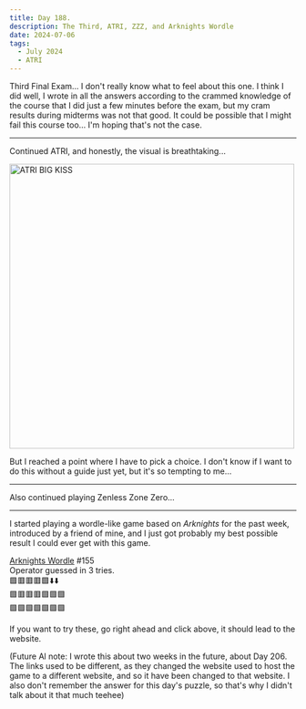 ```yaml
---
title: Day 188.
description: The Third, ATRI, ZZZ, and Arknights Wordle
date: 2024-07-06
tags: 
  - July 2024
  - ATRI
---
```


Third Final Exam... I don't really know what to feel about this one. I think I did well, I wrote in all the answers according to the crammed knowledge of the course that I did just a few minutes before the exam, but my cram results during midterms was not that good. It could be possible that I might fail this course too... I'm hoping that's not the case.

-----

Continued ATRI, and honestly, the visual is breathtaking...

<a href="https://imgur.com/0H6Q3vZ"><img src="https://i.imgur.com/0H6Q3vZ.png" title="source: imgur.com" width="500px" alt="ATRI BIG KISS"/></a>

But I reached a point where I have to pick a choice. I don't know if I want to do this without a guide just yet, but it's so tempting to me...

-----

Also continued playing Zenless Zone Zero...


-----

I started playing a wordle-like game based on *Arknights* for the past week, introduced by a friend of mine, and I just got probably my best possible result I could ever get with this game.

[Arknights Wordle](https://ak-wordle.three6ty1.dev/) #155<br>
Operator guessed in 3 tries.<br>
🟩🟥🟥🟥🟩⬇️⬇️<br>
🟩🟥🟥🟥🟩🟩🟩<br>
🟩🟩🟩🟩🟩🟩🟩<br>

If you want to try these, go right ahead and click above, it should lead to the website.

(Future Al note: I wrote this about two weeks in the future, about Day 206. The links used to be different, as they changed the website used to host the game to a different website, and so it have been changed to that website. I also don't remember the answer for this day's puzzle, so that's why I didn't talk about it that much teehee)
